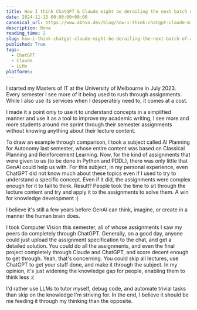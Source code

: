 ```yaml
---
title: How I think ChatGPT & Claude might be derailing the next batch of academics
date: 2024-11-15 00:00:00+00:00
canonical_url: https://www.abhin.dev/blog/how-i-think-chatgpt-claude-might-be-derailing-the-next-batch-of-academics
description: None
reading_time: 2
slug: how-i-think-chatgpt-claude-might-be-derailing-the-next-batch-of-academics
published: True
tags:
  - ChatGPT
  - Claude
  - LLMs
platforms:
---
```

<p>I started my Masters of IT at the University of Melbourne in July 2023. Every semester I see more of it being used to rush through assignments. While I also use its services when I desperately need to, it comes at a cost.</p>
<p>I made it a point only to use it to understand concepts in a simplified manner and use it as a tool to improve my academic writing, I see more and more students around me sprint through their semester assignments without knowing anything about their lecture content.</p>
<p>To draw an example through comparison, I took a subject called AI Planning for Autonomy last semester, whose entire content was based on Classical Planning and Reinforcement Learning. Now, for the kind of assignments that were given to us (to be done in Python and PDDL), there was only little that GenAI could help us with. For this subject, in my personal experience, even ChatGPT did not know much about these topics even if I used to try to understand a specific concept. Even if it did, the assignments were complex enough for it to fail to think. Result? People took the time to sit through the lecture content and try and apply it to the assignments to solve them. A win for knowledge development :)</p>
<p>I believe it's still a few years before GenAI can think, imagine, or create in a manner the human brain does.</p>
<p>I took Computer Vision this semester, all of whose assignments I saw my peers do completely through ChatGPT. Generally, on a good day, anyone could just upload the assignment specification to the chat, and get a detailed solution. You could do all the assignments, and even the final project completely through Claude and ChatGPT, and score decent enough to get through. Yeah, that's concerning. You could skip all lectures, use ChatGPT to get your stuff done, and make it through the subject. In my opinion, it's just widening the knowledge gap for people, enabling them to think less :(</p>
<p>I'd rather use LLMs to tutor myself, debug code, and automate trivial tasks than skip on the knowledge I'm striving for. In the end, I believe it should be me feeding it through my thinking than the opposite.</p>